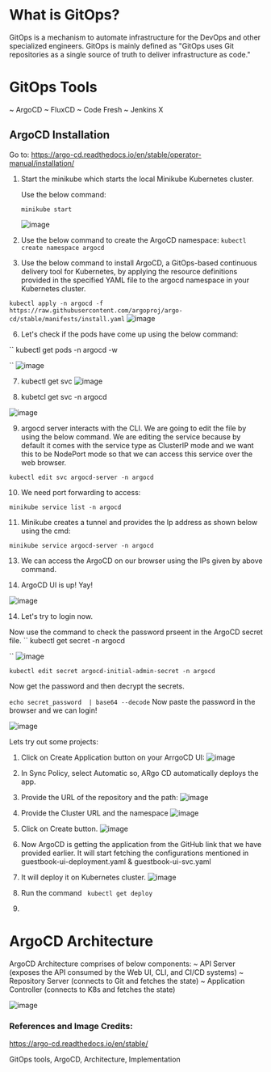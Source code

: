 # What is GitOps?

GitOps is a mechanism to automate infrastructure for the DevOps and other specialized engineers.
GitOps is mainly defined as "GitOps uses Git repositories as a single source of truth to deliver infrastructure as code."

# GitOps Tools
~ ArgoCD
~ FluxCD
~ Code Fresh
~ Jenkins X

## ArgoCD Installation
Go to: https://argo-cd.readthedocs.io/en/stable/operator-manual/installation/

1. Start the minikube which starts the local Minikube Kubernetes cluster.

   Use the below command:
   
   `` minikube start
   ``

   ![image](https://github.com/itsnehagarg/GitOpsInAction/assets/20385826/74b8d43c-05c2-4732-aaea-cf5444b6d9c8)

3. Use the below command to create the ArgoCD namespace:
`` kubectl create namespace argocd
``
5. Use the below command to install ArgoCD, a GitOps-based continuous delivery tool for Kubernetes, by applying the resource definitions provided in the specified YAML file to the argocd namespace in your Kubernetes cluster.
   
`` kubectl apply -n argocd -f https://raw.githubusercontent.com/argoproj/argo-cd/stable/manifests/install.yaml
``
 ![image](https://github.com/itsnehagarg/GitOpsInAction/assets/20385826/72998e21-57e6-4bc6-8526-edbd1254586d)

6. Let's check if the pods have come up using the below command:

`` kubectl get pods -n argocd -w

``
![image](https://github.com/itsnehagarg/GitOpsInAction/assets/20385826/7fc80557-1807-4195-8c3c-4b0ed5134ea0)

7. kubectl get svc
![image](https://github.com/itsnehagarg/GitOpsInAction/assets/20385826/85b0657a-482d-49c3-8923-283303a7e469)

8. kubetcl get svc -n argocd

![image](https://github.com/itsnehagarg/GitOpsInAction/assets/20385826/937cab19-c120-4c61-a259-03491f585fbc)

9. argocd server interacts with the CLI. We are going to edit the file by using the below command. We are editing the service because by default it comes with the service type as ClusterIP mode and we want this to be NodePort mode so that we can access this service over the web browser.

`` kubectl edit svc argocd-server -n argocd
``

10. We need port forwarding to access:

`` minikube service list -n argocd
``



11. Minikube creates a tunnel and provides the Ip address as shown below using the cmd:
    
``
minikube service argocd-server -n argocd
``

13. We can access the ArgoCD on our browser using the IPs given by above command.


14. ArgoCD UI is up! Yay!

![image](https://github.com/itsnehagarg/GitOpsInAction/assets/20385826/b14b77de-d7f6-4e3d-adbb-156bceafa6cf)

14. Let's try to login now.

Now use the command to check the password prseent in the ArgoCD secret file.
`` kubectl get secret -n argocd

``
![image](https://github.com/itsnehagarg/GitOpsInAction/assets/20385826/c0072c05-b329-4ec7-9c37-cc16d6b67220)



`` kubectl edit secret argocd-initial-admin-secret -n argocd
``

Now get the password and then decrypt the secrets.

``
echo secret_password  | base64 --decode
``
Now paste the password in the browser and we can login!

![image](https://github.com/itsnehagarg/GitOpsInAction/assets/20385826/cafdf71e-b8fd-4ecf-a3e5-b2029f56ea22)

Lets try out some projects:

1. Click on Create Application button on your ArrgoCD UI:
![image](https://github.com/itsnehagarg/GitOpsInAction/assets/20385826/a282a0ff-a370-4cff-8343-be178065b8a7)

2. In Sync Policy, select Automatic so, ARgo CD automatically deploys the app.

3. Provide the URL of the repository and the path:
![image](https://github.com/itsnehagarg/GitOpsInAction/assets/20385826/a0a67944-2906-45fb-86d2-307fbfc4ae90)

4. Provide the Cluster URL and the namespace
![image](https://github.com/itsnehagarg/GitOpsInAction/assets/20385826/2af2797b-b069-4a4b-8344-5a1c21feea80)

5. Click on Create button.
![image](https://github.com/itsnehagarg/GitOpsInAction/assets/20385826/6e93662b-838d-4c78-9d19-1769873474cc)

6. Now ArgoCD is getting the application from the GitHub link that we have provided earlier. It will start fetching the configurations mentioned in guestbook-ui-deployment.yaml & guestbook-ui-svc.yaml
7. It will deploy it on Kubernetes cluster.
![image](https://github.com/itsnehagarg/GitOpsInAction/assets/20385826/9cc04697-b922-42dd-b408-e6c9fc08567c)

8. Run the command
`` kubectl get deploy``

9.   
# ArgoCD Architecture

ArgoCD Architecture comprises of below components:
~ API Server (exposes the API consumed by the Web UI, CLI, and CI/CD systems)
~ Repository Server (connects to Git and fetches the state)
~ Application Controller (connects to K8s and fetches the state)

![image](https://github.com/itsnehagarg/GitOpsInAction/assets/20385826/62baca87-9bcb-4a35-a3db-fb0f2562bb4a)




### References and Image Credits:
https://argo-cd.readthedocs.io/en/stable/















GitOps tools, ArgoCD, Architecture, Implementation
